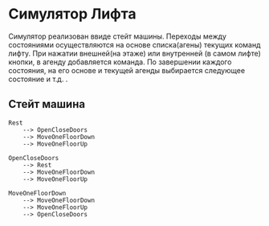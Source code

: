 # Симулятор Лифта

Симулятор реализован ввиде стейт машины. Переходы между 
состояниями осуществляются на основе списка(агены) текущих 
команд лифту. При нажатии внешней(на этаже) или внутренней
(в самом лифте) кнопки, в агенду добавляется команда. 
По завершении каждого состояния, на его основе и текущей агенды 
выбирается следующее состояние и т.д. .

## Стейт машина
```
Rest 
    --> OpenCloseDoors
    --> MoveOneFloorDown
    --> MoveOneFloorUp
     
OpenCloseDoors 
    --> Rest
    --> MoveOneFloorDown
    --> MoveOneFloorUp
    
MoveOneFloorDown
    --> MoveOneFloorDown
    --> MoveOneFloorUp
    --> OpenCloseDoors
```